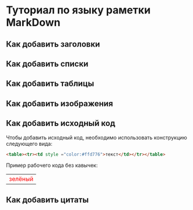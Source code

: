 # Туториал по языку раметки MarkDown

## Как добавить заголовки

## Как добавить списки

## Как добавить таблицы

## Как добавить изображения

## Как добавить исходный код

Чтобы добавить исходный код, необходимо использовать конструкцию следующего вида:
```html
<table><tr><td style ="color:#ffd776">текст</td></tr></table>
```
Пример рабочего кода без кавычек:
<table><tr><td style ="color:#ff0000">зелёный</td></tr></table>

## Как добавить цитаты